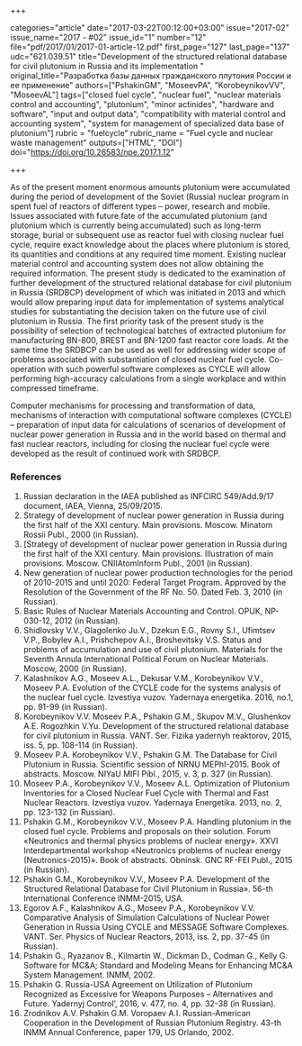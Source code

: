 +++

categories="article"
date="2017-03-22T00:12:00+03:00"
issue="2017-02"
issue_name="2017 - #02"
issue_id="1"
number="12"
file="pdf/2017/01/2017-01-article-12.pdf"
first_page="127"
last_page="137"
udc="621.039.51"
title="Development of the structured relational database for civil plutonium in Russia and its implementation "
original_title="Разработка базы данных гражданского плутония России и ее применение"
authors=["PshakinGM", "MoseevPA", "KorobeynikovVV", "MoseevAL"]
tags=["closed fuel cycle", "nuclear fuel", "nuclear materials control and accounting", "plutonium", "minor actinides", "hardware and software", "input and output data", "compatibility with material control and accounting system", "system for management of specialized data base of plutonium"]
rubric = "fuelcycle"
rubric_name = "Fuel cycle and nuclear waste management"
outputs=["HTML", "DOI"]
doi="https://doi.org/10.26583/npe.2017.1.12"

+++

As of the present moment enormous amounts plutonium were accumulated during the period of development of the Soviet (Russia) nuclear program in spent fuel of reactors of different types – power, research and mobile. Issues associated with future fate of the accumulated plutonium (and plutonium which is currently being accumulated) such as long-term storage, burial or subsequent use as reactor fuel with closing nuclear fuel cycle, require exact knowledge about the places where plutonium is stored, its quantities and conditions at any required time moment. Existing nuclear material control and accounting system does not allow obtaining the required information. The present study is dedicated to the examination of further development of the structured relational database for civil plutonium in Russia (SRDBCP) development of which was initiated in 2013 and which would allow preparing input data for implementation of systems analytical studies for substantiating the decision taken on the future use of civil plutonium in Russia. The first priority task of the present study is the possibility of selection of technological batches of extracted plutonium for manufacturing BN-800, BREST and BN-1200 fast reactor core loads. At the same time the SRDBCP can be used as well for addressing wider scope of problems associated with substantiation of closed nuclear fuel cycle. Co-operation with such powerful software complexes as CYCLE will allow performing high-accuracy calculations from a single workplace and within compressed timeframe.

Computer mechanisms for processing and transformation of data, mechanisms of interaction with computational software complexes (CYCLE) – preparation of input data for calculations of scenarios of development of nuclear power generation in Russia and in the world based on thermal and fast nuclear reactors, including for closing the nuclear fuel cycle were developed as the result of continued work with SRDBCP.

### References

1. Russian declaration in the IAEA published as INFCIRC 549/Add.9/17 document, IAEA, Vienna, 25/09/2015.
2. Strategy of development of nuclear power generation in Russia during the first half of the XXI century. Main provisions. Moscow. Minatom Rossii Publ., 2000 (in Russian).
3. [Strategy of development of nuclear power generation in Russia during the first half of the XXI century. Main provisions. Illustration of main provisions. Moscow. CNIIAtomInform Publ., 2001 (in Russian).
4. New generation of nuclear power production technologies for the period of 2010-2015 and until 2020: Federal Target Program. Approved by the Resolution of the Government of the RF No. 50. Dated Feb. 3, 2010 (in Russian).
5. Basic Rules of Nuclear Materials Accounting and Control. OPUK, NP-030-12, 2012 (in Russian).
6. Shidlovsky V.V., Glagolenko Ju.V., Dzekun E.G., Rovny S.I., Ufimtsev V.P., Bobylev A.I., Prishchepov A.I., Broshevitsky V.S. Status and problems of accumulation and use of civil plutonium. Materials for the Seventh Annula International Political Forum on Nuclear Materials. Moscow, 2000 (in Russian).
7. Kalashnikov A.G., Moseev A.L., Dekusar V.M., Korobeynikov V.V., Moseev P.A. Evolution of the CYCLE code for the systems analysis of the nuclear fuel cycle. Izvestiya vuzov. Yadernaya energetika. 2016, no.1, pp. 91-99 (in Russian).
8. Korobeynikov V.V. Moseev P.A., Pshakin G.M., Skupov M.V., Glushenkov A.E. Rogozhkin V.Yu. Development of the structured relational database for civil plutonium in Russia. VANT. Ser. Fizika yadernyh reaktorov, 2015, iss. 5, pp. 108-114 (in Russian).
9. Moseev P.A. Korobeynikov V.V., Pshakin G.M. The Database for Civil Plutonium in Russia. Scientific session of NRNU MEPhI-2015. Book of abstracts. Moscow. NIYaU MIFI Pibl., 2015, v. 3, p. 327 (in Russian).
10. Moseev P.A., Korobeynikov V.V., Moseev A.L. Optimization of Plutonium Inventories for a Closed Nuclear Fuel Cycle with Thermal and Fast Nuclear Reactors. Izvestiya vuzov. Yadernaya Energetika. 2013, no. 2, pp. 123-132 (in Russian).
11. Pshakin G.M., Korobeynikov V.V., Moseev P.A. Handling plutonium in the closed fuel cycle. Problems and proposals on their solution. Forum «Neutronics and thermal physics problems of nuclear energy». XXVI Interdepartmental workshop «Neutronics problems of nuclear energy (Neutronics-2015)». Book of abstracts. Obninsk. GNC RF-FEI Publ., 2015 (in Russian).
12. Pshakin G.M., Korobeynikov V.V., Moseev P.A. Development of the Structured Relational Database for Civil Plutonium in Russia». 56-th International Conference INMM-2015, USA.
13. Egorov A.F., Kalashnikov A.G., Moseev P.A., Korobeynikov V.V. Comparative Analysis of Simulation Calculations of Nuclear Power Generation in Russia Using CYCLE and MESSAGE Software Complexes. VANT. Ser. Physics of Nuclear Reactors, 2013, iss. 2, pp. 37-45 (in Russian).
14. Pshakin G., Ryazanov B., Kilmartin W., Dickman D., Codman G., Kelly G. Software for MC&A; Standard and Modeling Means for Enhancing MC&A System Management. INMM, 2002.
15. Pshakin G. Russia-USA Agreement on Utilization of Plutonium Recognized as Excessive for Weapons Purposes – Alternatives and Future. Yadernyj Control’, 2016, v. 477, no. 4, pp. 32-38 (in Russian).
16. Zrodnikov A.V. Pshakin G.M. Voropaev A.I. Russian-American Cooperation in the Development of Russian Plutonium Registry. 43-th INMM Annual Conference, paper 179, US Orlando, 2002.